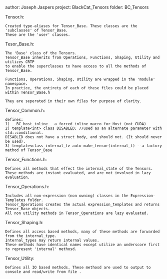 author: Joseph Jaspers
project: BlackCat_Tensors
folder: BC_Tensors


Tensor.h:
	
	Created type-aliases for Tensor_Base. These classes are the 'subclasses' of Tensor_Base.
	These are the 'user' classes.

Tesor_Base.h:

	The 'Base' class of the Tensors. 
	Tensor_Base inherits from Operations, Functions, Shaping, Utility and utilizes CRTP 
	to enable the superclasses to have access to all the methods of Tensor_Base.

	Functions, Operations, Shaping, Utility are wrapped in the 'module' namespace. 
	In practice, the entirety of each of these files could be placed within Tensor_Base.h

	They are seperated in their own files for purpose of clarity. 

Tensor_Common.h:

	defines:
	1) __BC_host_inline__ a forced inline macro for Host (not CUDA)
	2) template<int> class DISABLED; //used as an alternate parameter with std::conditional.
	DISABLED does not have a struct body, and should not. (It should never be used).
	3) template<class internal_t> auto make_tensor(internal_t) --a factory method of Tensor_Base

Tensor_Functions.h:

	Defines all methods that effect the internal_state of the Tensors.
	These methods are instant evaluated, and are not involved in lazy evaluation. 

Tensor_Operations.h:

	Includes all non-expression (non owning) classes in the Expression-Templates folder.
	Tensor_Operations creates the actual expression_templates and returns Tensor_Base objects. 
	All non utility methods in Tensor_Operations are lazy evaluated. 

Tensor_Shaping.h:

	Defines all access based methods, many of these methods are forwarded from the internal_type. 
	Internal_types may return internal values. 
	These methods have identical names except utilize an underscore first to represent 'internal' methosd. 

Tensor_Utility:

	Defines all IO based methods. These methosd are used to output to console and read/write from file .
